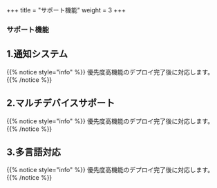 +++
title = "サポート機能"
weight = 3
+++
### サポート機能
## 1.通知システム
{{% notice style="info" %}}
優先度高機能のデプロイ完了後に対応します。
{{% /notice %}}


## 2.マルチデバイスサポート
{{% notice style="info" %}}
優先度高機能のデプロイ完了後に対応します。
{{% /notice %}}

## 3.多言語対応
{{% notice style="info" %}}
優先度高機能のデプロイ完了後に対応します。
{{% /notice %}}